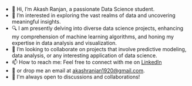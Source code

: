 - 👋 Hi, I’m Akash Ranjan, a passionate Data Science student.
- 👀 I’m interested in exploring the vast realms of data and uncovering meaningful insights.
- 🔍 I am presently delving into diverse data science projects, enhancing my comprehension of machine learning algorithms, and honing my expertise in data analysis and visualization.
- 💞️ I’m looking to collaborate on projects that involve predictive modeling, data analysis, or any interesting application of data science.
- 📫 How to reach me: Feel free to connect with me on [LinkedIn](www.linkedin.com/in/akash-ranjan23)
- 📧 or drop me an email at akashranjan1920@gmail.com.
- 🤝 I'm always open to discussions and collaborations!
